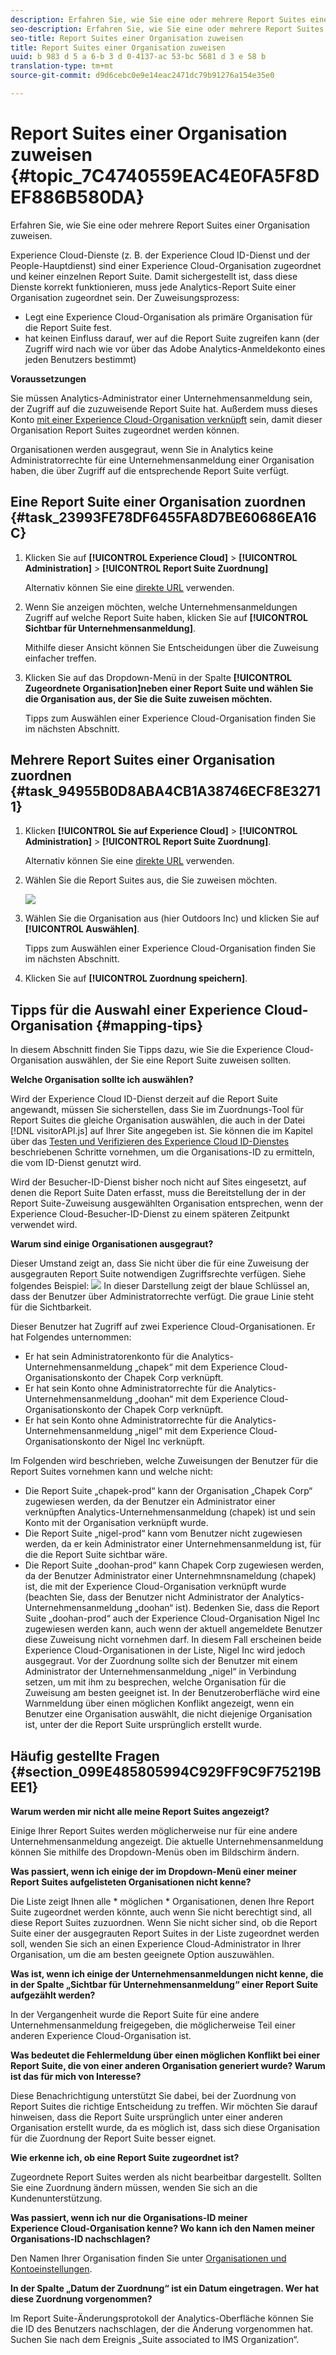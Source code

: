 ```yaml
---
description: Erfahren Sie, wie Sie eine oder mehrere Report Suites einer Organisation zuweisen.
seo-description: Erfahren Sie, wie Sie eine oder mehrere Report Suites einer Organisation zuweisen.
seo-title: Report Suites einer Organisation zuweisen
title: Report Suites einer Organisation zuweisen
uuid: b 983 d 5 a 6-b 3 d 0-4137-ac 53-bc 5681 d 3 e 58 b
translation-type: tm+mt
source-git-commit: d9d6cebc0e9e14eac2471dc79b91276a154e35e0

---
```



# Report Suites einer Organisation zuweisen {#topic_7C4740559EAC4E0FA5F8DEF886B580DA}

Erfahren Sie, wie Sie eine oder mehrere Report Suites einer Organisation zuweisen.

Experience Cloud-Dienste (z. B. der Experience Cloud ID-Dienst und der People-Hauptdienst) sind einer Experience Cloud-Organisation zugeordnet und keiner einzelnen Report Suite. Damit sichergestellt ist, dass diese Dienste korrekt funktionieren, muss jede Analytics-Report Suite einer Organisation zugeordnet sein. Der Zuweisungsprozess:

* Legt eine Experience Cloud-Organisation als primäre Organisation für die Report Suite fest.
* hat keinen Einfluss darauf, wer auf die Report Suite zugreifen kann (der Zugriff wird nach wie vor über das Adobe Analytics-Anmeldekonto eines jeden Benutzers bestimmt) 


**Voraussetzungen**

Sie müssen Analytics-Administrator einer Unternehmensanmeldung sein, der Zugriff auf die zuzuweisende Report Suite hat. Außerdem muss dieses Konto [mit einer Experience Cloud-Organisation verknüpft](../admin-getting-started/organizations.md#topic_C31CB834F109465A82ED57FF0563B3F1) sein, damit dieser Organisation Report Suites zugeordnet werden können.

Organisationen werden ausgegraut, wenn Sie in Analytics keine Administratorrechte für eine Unternehmensanmeldung einer Organisation haben, die über Zugriff auf die entsprechende Report Suite verfügt.

## Eine Report Suite einer Organisation zuordnen {#task_23993FE78DF6455FA8D7BE60686EA16C}

1. Klicken Sie auf **[!UICONTROL Experience Cloud]** &gt; **[!UICONTROL Administration]** &gt; **[!UICONTROL Report Suite Zuordnung]**

   Alternativ können Sie eine [direkte URL](https://audience.marketing.adobe.com/rsmapping/ui.html) verwenden.

1. Wenn Sie anzeigen möchten, welche Unternehmensanmeldungen Zugriff auf welche Report Suite haben, klicken Sie auf **[!UICONTROL Sichtbar für Unternehmensanmeldung]**.

   Mithilfe dieser Ansicht können Sie Entscheidungen über die Zuweisung einfacher treffen.

1. Klicken Sie auf das Dropdown-Menü in der Spalte **[!UICONTROL Zugeordnete Organisation]neben einer Report Suite und wählen Sie die Organisation aus, der Sie die Suite zuweisen möchten.**

   Tipps zum Auswählen einer Experience Cloud-Organisation finden Sie im nächsten Abschnitt.

## Mehrere Report Suites einer Organisation zuordnen {#task_94955B0D8ABA4CB1A38746ECF8E32711}

1. Klicken **[!UICONTROL Sie auf Experience Cloud]** &gt; **[!UICONTROL Administration]** &gt; **[!UICONTROL Report Suite Zuordnung]**.

   Alternativ können Sie eine [direkte URL](https://audience.marketing.adobe.com/rsmapping/ui.html) verwenden.

1. Wählen Sie die Report Suites aus, die Sie zuweisen möchten.

   ![](assets/rs-mapping-multiple.png)

1. Wählen Sie die Organisation aus (hier Outdoors Inc) und klicken Sie auf **[!UICONTROL Auswählen]**.

   Tipps zum Auswählen einer Experience Cloud-Organisation finden Sie im nächsten Abschnitt.

1. Klicken Sie auf **[!UICONTROL Zuordnung speichern]**.

## Tipps für die Auswahl einer Experience Cloud-Organisation {#mapping-tips}

In diesem Abschnitt finden Sie Tipps dazu, wie Sie die Experience Cloud-Organisation auswählen, der Sie eine Report Suite zuweisen sollten.

**Welche Organisation sollte ich auswählen?**

Wird der Experience Cloud ID-Dienst derzeit auf die Report Suite angewandt, müssen Sie sicherstellen, dass Sie im Zuordnungs-Tool für Report Suites die gleiche Organisation auswählen, die auch in der Datei [!DNL visitorAPI.js] auf Ihrer Site angegeben ist. Sie können die im Kapitel über das [Testen und Verifizieren des Experience Cloud ID-Dienstes](https://marketing.adobe.com/resources/help/en_US/mcvid/mcvid-test-verify.html) beschriebenen Schritte vornehmen, um die Organisations-ID zu ermitteln, die vom ID-Dienst genutzt wird.

Wird der Besucher-ID-Dienst bisher noch nicht auf Sites eingesetzt, auf denen die Report Suite Daten erfasst, muss die Bereitstellung der in der Report Suite-Zuweisung ausgewählten Organisation entsprechen, wenn der Experience Cloud-Besucher-ID-Dienst zu einem späteren Zeitpunkt verwendet wird.

**Warum sind einige Organisationen ausgegraut?**

Dieser Umstand zeigt an, dass Sie nicht über die für eine Zuweisung der ausgegrauten Report Suite notwendigen Zugriffsrechte verfügen. Siehe folgendes Beispiel:
![](assets/rs-mapping.png) In dieser Darstellung zeigt der blaue Schlüssel an, dass der Benutzer über Administratorrechte verfügt. Die graue Linie steht für die Sichtbarkeit.

Dieser Benutzer hat Zugriff auf zwei Experience Cloud-Organisationen. Er hat Folgendes unternommen:

* Er hat sein Administratorenkonto für die Analytics-Unternehmensanmeldung „chapek“ mit dem Experience Cloud-Organisationskonto der Chapek Corp verknüpft.
* Er hat sein Konto ohne Administratorrechte für die Analytics-Unternehmensanmeldung „doohan“ mit dem Experience Cloud-Organisationskonto der Chapek Corp verknüpft.
* Er hat sein Konto ohne Administratorrechte für die Analytics-Unternehmensanmeldung „nigel“ mit dem Experience Cloud-Organisationskonto der Nigel Inc verknüpft.

Im Folgenden wird beschrieben, welche Zuweisungen der Benutzer für die Report Suites vornehmen kann und welche nicht:

* Die Report Suite „chapek-prod“ kann der Organisation „Chapek Corp“ zugewiesen werden, da der Benutzer ein Administrator einer verknüpften Analytics-Unternehmensanmeldung (chapek) ist und sein Konto mit der Organisation verknüpft wurde.
* Die Report Suite „nigel-prod“ kann vom Benutzer nicht zugewiesen werden, da er kein Administrator einer Unternehmensanmeldung ist, für die die Report Suite sichtbar wäre.
* Die Report Suite „doohan-prod“ kann Chapek Corp zugewiesen werden, da der Benutzer Administrator einer Unternehmnsnameldung (chapek) ist, die mit der Experience Cloud-Organisation verknüpft wurde (beachten Sie, dass der Benutzer nicht Administrator der Analytics-Unternehmensanmeldung „doohan“ ist). Bedenken Sie, dass die Report Suite „doohan-prod“ auch der Experience Cloud-Organisation Nigel Inc zugewiesen werden kann, auch wenn der aktuell angemeldete Benutzer diese Zuweisung nicht vornehmen darf. In diesem Fall erscheinen beide Experience Cloud-Organisationen in der Liste, Nigel Inc wird jedoch ausgegraut. Vor der Zuordnung sollte sich der Benutzer mit einem Administrator der Unternehmensanmeldung „nigel“ in Verbindung setzen, um mit ihm zu besprechen, welche Organisation für die Zuweisung am besten geeignet ist. In der Benutzeroberfläche wird eine Warnmeldung über einen möglichen Konflikt angezeigt, wenn ein Benutzer eine Organisation auswählt, die nicht diejenige Organisation ist, unter der die Report Suite ursprünglich erstellt wurde.

## Häufig gestellte Fragen {#section_099E485805994C929FF9C9F75219BEE1}

**Warum werden mir nicht alle meine Report Suites angezeigt?**

Einige Ihrer Report Suites werden möglicherweise nur für eine andere Unternehmensanmeldung angezeigt. Die aktuelle Unternehmensanmeldung können Sie mithilfe des Dropdown-Menüs oben im Bildschirm ändern.

**Was passiert, wenn ich einige der im Dropdown-Menü einer meiner Report Suites aufgelisteten Organisationen nicht kenne?**

Die Liste zeigt Ihnen alle * möglichen * Organisationen, denen Ihre Report Suite zugeordnet werden könnte, auch wenn Sie nicht berechtigt sind, all diese Report Suites zuzuordnen. Wenn Sie nicht sicher sind, ob die Report Suite einer der ausgegrauten Report Suites in der Liste zugeordnet werden soll, wenden Sie sich an einen Experience Cloud-Administrator in Ihrer Organisation, um die am besten geeignete Option auszuwählen.

**Was ist, wenn ich einige der Unternehmensanmeldungen nicht kenne, die in der Spalte „Sichtbar für Unternehmensanmeldung“ einer Report Suite aufgezählt werden?**

In der Vergangenheit wurde die Report Suite für eine andere Unternehmensanmeldung freigegeben, die möglicherweise Teil einer anderen Experience Cloud-Organisation ist.

**Was bedeutet die Fehlermeldung über einen möglichen Konflikt bei einer Report Suite, die von einer anderen Organisation generiert wurde? Warum ist das für mich von Interesse?**

Diese Benachrichtigung unterstützt Sie dabei, bei der Zuordnung von Report Suites die richtige Entscheidung zu treffen. Wir möchten Sie darauf hinweisen, dass die Report Suite ursprünglich unter einer anderen Organisation erstellt wurde, da es möglich ist, dass sich diese Organisation für die Zuordnung der Report Suite besser eignet.

**Wie erkenne ich, ob eine Report Suite zugeordnet ist?**

Zugeordnete Report Suites werden als nicht bearbeitbar dargestellt. Sollten Sie eine Zuordnung ändern müssen, wenden Sie sich an die Kundenunterstützung.

**Was passiert, wenn ich nur die Organisations-ID meiner Experience Cloud-Organisation kenne? Wo kann ich den Namen meiner Organisations-ID nachschlagen?**

Den Namen Ihrer Organisation finden Sie unter [Organisationen und Kontoeinstellungen](https://marketing.adobe.com/resources/help/en_US/mcloud/?f=organizations).

**In der Spalte „Datum der Zuordnung“ ist ein Datum eingetragen. Wer hat diese Zuordnung vorgenommen?**

Im Report Suite-Änderungsprotokoll der Analytics-Oberfläche können Sie die ID des Benutzers nachschlagen, der die Änderung vorgenommen hat. Suchen Sie nach dem Ereignis „Suite associated to IMS Organization“.
